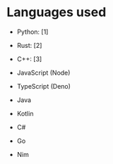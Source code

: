 # Languages used

- Python: [1]

- Rust: [2]

- C++: [3]

- JavaScript (Node)

- TypeScript (Deno)

- Java

- Kotlin

- C#

- Go

- Nim
